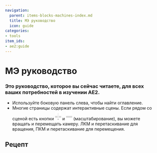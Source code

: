 ```yaml
---
navigation:
  parent: items-blocks-machines-index.md
  title: МЭ руководство
  icon: guide
categories:
- tools
item_ids:
- ae2:guide
---
```


# МЭ руководство

<ItemImage id="guide" scale="8" />

### Это руководство, которое вы сейчас читаете, для всех ваших потребностей в изучении AE2.

* Используйте боковую панель слева, чтобы найти оглавление.
* Многие страницы содержат интерактивные сцены. Если рядом со сценой есть кнопки ![Плюс](../assets/diagrams/plus.png) и ![Минус](../assets/diagrams/minus.png) (масштабирование), вы можете вращать и перемещать камеру. ЛКМ и перетаскивание для вращения, ПКМ и перетаскивание для перемещения.

## Рецепт

<RecipeFor id="guide" />